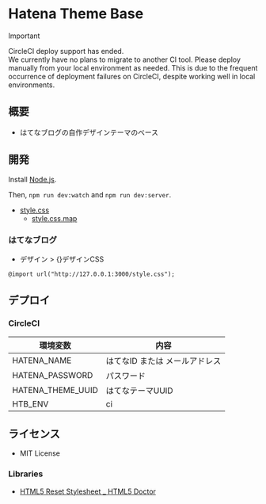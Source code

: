# Hatena Theme Base

> [!IMPORTANT]
> CircleCI deploy support has ended.  
> We currently have no plans to migrate to another CI tool. Please deploy manually from your local environment as needed.
> This is due to the frequent occurrence of deployment failures on CircleCI, despite working well in local environments.


## 概要

- はてなブログの自作デザインテーマのベース


## 開発
Install [Node.js](https://nodejs.org/ja/).

Then, ```npm run dev:watch``` and ```npm run dev:server```.

- [style.css](http://127.0.0.1:3000/style.css)
  - [style.css.map](http://127.0.0.1:3000/style.css.map)

### はてなブログ
- デザイン > {}デザインCSS

```
@import url("http://127.0.0.1:3000/style.css");
```


## デプロイ

### CircleCI
| 環境変数          | 内容                           |
| ----------------- | ------------------------------ |
| HATENA_NAME       | はてなID または メールアドレス |
| HATENA_PASSWORD   | パスワード                     |
| HATENA_THEME_UUID | はてなテーマUUID               |
| HTB_ENV           | ci                             |


## ライセンス

- MIT License

### Libraries
- [HTML5 Reset Stylesheet _ HTML5 Doctor](http://html5doctor.com/html-5-reset-stylesheet/)
